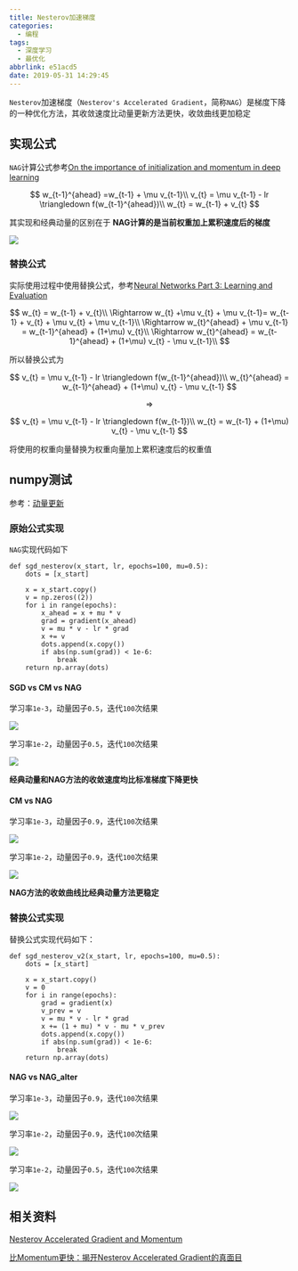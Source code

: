 ```yaml
---
title: Nesterov加速梯度
categories:
  - 编程
tags:
  - 深度学习
  - 最优化
abbrlink: e51acd5
date: 2019-05-31 14:29:45
---
```


`Nesterov`加速梯度（`Nesterov's Accelerated Gradient`，简称`NAG`）是梯度下降的一种优化方法，其收敛速度比动量更新方法更快，收敛曲线更加稳定

## 实现公式

`NAG`计算公式参考[On the importance of initialization and momentum in deep learning](http://www.cs.toronto.edu/%7Ehinton/absps/momentum.pdf)

$$
w_{t-1}^{ahead} =w_{t-1} + \mu v_{t-1}\\ 
v_{t} = \mu v_{t-1} - lr \triangledown f(w_{t-1}^{ahead})\\
w_{t} = w_{t-1} + v_{t}
$$

其实现和经典动量的区别在于 **NAG计算的是当前权重加上累积速度后的梯度**

![](/imgs/Nesterov加速梯度/cm_nag.png)

### 替换公式

实际使用过程中使用替换公式，参考[Neural Networks Part 3: Learning and Evaluation ](http://cs231n.github.io/neural-networks-3/#sgd)

$$
w_{t} = w_{t-1} + v_{t}\\
\Rightarrow w_{t} +\mu v_{t} + \mu v_{t-1}= w_{t-1} + v_{t} + \mu v_{t} + \mu v_{t-1}\\
\Rightarrow w_{t}^{ahead} + \mu v_{t-1} = w_{t-1}^{ahead} + (1+\mu) v_{t}\\
\Rightarrow w_{t}^{ahead} = w_{t-1}^{ahead} + (1+\mu) v_{t} - \mu v_{t-1}\\
$$

所以替换公式为

$$
v_{t} = \mu v_{t-1} - lr \triangledown f(w_{t-1}^{ahead})\\
w_{t}^{ahead} = w_{t-1}^{ahead} + (1+\mu) v_{t} - \mu v_{t-1}
$$

$$
\Rightarrow
$$

$$
v_{t} = \mu v_{t-1} - lr \triangledown f(w_{t-1})\\
w_{t} = w_{t-1} + (1+\mu) v_{t} - \mu v_{t-1}
$$

将使用的权重向量替换为权重向量加上累积速度后的权重值

## numpy测试

参考：[动量更新](https://www.zhujian.tech/posts/2b34c959.html#more)

### 原始公式实现

`NAG`实现代码如下

```
def sgd_nesterov(x_start, lr, epochs=100, mu=0.5):
    dots = [x_start]

    x = x_start.copy()
    v = np.zeros((2))
    for i in range(epochs):
        x_ahead = x + mu * v
        grad = gradient(x_ahead)
        v = mu * v - lr * grad
        x += v
        dots.append(x.copy())
        if abs(np.sum(grad)) < 1e-6:
            break
    return np.array(dots)
```

#### SGD vs CM vs NAG

学习率`1e-3`，动量因子`0.5`，迭代`100`次结果

![](/imgs/Nesterov加速梯度/sgd_cm_nag_1.png)

学习率`1e-2`，动量因子`0.5`，迭代`100`次结果

![](/imgs/Nesterov加速梯度/sgd_cm_nag_2.png)

**经典动量和NAG方法的收敛速度均比标准梯度下降更快**

#### CM vs NAG

学习率`1e-3`，动量因子`0.9`，迭代`100`次结果

![](/imgs/Nesterov加速梯度/cm_nag_1.png)

学习率`1e-2`，动量因子`0.9`，迭代`100`次结果

![](/imgs/Nesterov加速梯度/cm_nag_2.png)

**NAG方法的收敛曲线比经典动量方法更稳定**

### 替换公式实现

替换公式实现代码如下：

```
def sgd_nesterov_v2(x_start, lr, epochs=100, mu=0.5):
    dots = [x_start]

    x = x_start.copy()
    v = 0
    for i in range(epochs):
        grad = gradient(x)
        v_prev = v
        v = mu * v - lr * grad
        x += (1 + mu) * v - mu * v_prev
        dots.append(x.copy())
        if abs(np.sum(grad)) < 1e-6:
            break
    return np.array(dots)
```

#### NAG vs NAG_alter

学习率`1e-3`，动量因子`0.9`，迭代`100`次结果

![](/imgs/Nesterov加速梯度/nag_alter_1.png)

学习率`1e-2`，动量因子`0.9`，迭代`100`次结果

![](/imgs/Nesterov加速梯度/nag_alter_2.png)

学习率`1e-2`，动量因子`0.5`，迭代`100`次结果

![](/imgs/Nesterov加速梯度/nag_alter_3.png)

## 相关资料

[Nesterov Accelerated Gradient and Momentum](https://jlmelville.github.io/mize/nesterov.html)

[比Momentum更快：揭开Nesterov Accelerated Gradient的真面目](https://zhuanlan.zhihu.com/p/22810533)